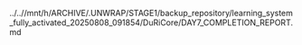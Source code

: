 ../..//mnt/h/ARCHIVE/.UNWRAP/STAGE1/backup_repository/learning_system_fully_activated_20250808_091854/DuRiCore/DAY7_COMPLETION_REPORT.md